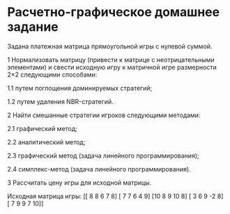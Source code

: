 # Расчетно-графическое домашнее задание

Задана платежная матрица прямоугольной игры с нулевой суммой.

1 Нормализовать матрицу (привести к матрице с неотрицательными
элементами) и свести исходную игру к матричной игре
размерности 2×2 следующими способами:

1.1 путем поглощения доминируемых стратегий;

1.2 путем удаления NBR-стратегий.

2 Найти смешанные стратегии игроков следующими методами:

2.1 графический метод;

2.2 аналитический метод;

2.3 графический метод (задача линейного программирования);

2.4 симплекс-метод (задача линейного программирования).

3 Рассчитать цену игры для исходной матрицы.

Исходная матрица игры:
[[ 8  8  6  7  8]
 [ 7  7  6  4  9]
 [10  8  9 10  8]
 [ 3  6  9 -2  8]
 [ 7  9  9  7 10]]
